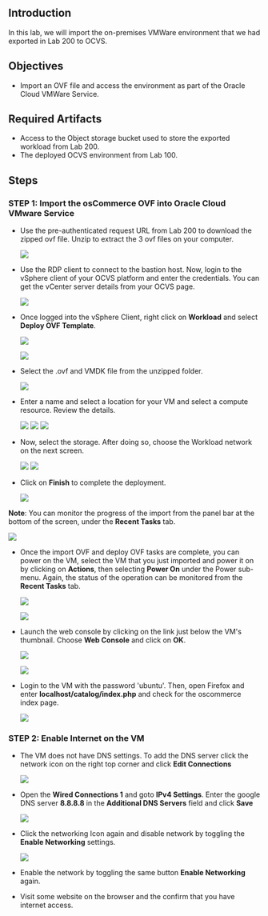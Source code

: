 ## Introduction

In this lab, we will import the on-premises VMWare environment that we had exported in Lab 200 to OCVS. 

## Objectives
- Import an OVF file and access the environment as part of the Oracle Cloud VMWare Service.

## Required Artifacts
- Access to the Object storage bucket used to store the exported workload from Lab 200.
- The deployed OCVS environment from Lab 100.

## Steps

### STEP 1: Import the osCommerce OVF into Oracle Cloud VMware Service

- Use the pre-authenticated request URL from Lab 200 to download the zipped ovf file.  Unzip to extract the 3 ovf files on your computer.

    ![](./images/Lab300/300_1.png " ")

- Use the RDP client to connect to the bastion host. Now, login to the vSphere client of your OCVS platform and enter the credentials. You can get the vCenter server details from your OCVS page.

    ![](./images/Lab300/300_2.png " ")
    
- Once logged into the vSphere Client, right click on **Workload** and select **Deploy OVF Template**.

    ![](./images/Lab300/300_14.png " ")

    ![](./images/Lab300/300_15.png " ")
    
- Select the .ovf and VMDK file from the unzipped folder.

    ![](./images/Lab300/300_5.png " ")

- Enter a name and select a location for your VM and select a compute resource. Review the details.

    ![](./images/Lab300/300_6.png " ")
    ![](./images/Lab300/300_7.png " ")
    ![](./images/Lab300/300_8.png " ")

- Now, select the storage. After doing so, choose the Workload network on the next screen.

    ![](./images/Lab300/300_9.png " ")
    ![](./images/Lab300/300_10.png " ")

- Click on **Finish** to complete the deployment.

    ![](./images/Lab300/300_11.png " ")

**Note**: You can monitor the progress of the import from the panel bar at the bottom of the screen, under the **Recent Tasks** tab.

![](./images/Lab300/300_16.png " ")

- Once the import OVF and deploy OVF tasks are complete, you can power on the VM, select the VM that you just imported and power it on by clicking on **Actions**, then selecting **Power On** under the Power sub-menu. Again, the status of the operation can be monitored from the **Recent Tasks** tab.

    ![](./images/Lab300/300_17.png " ")

    ![](./images/Lab300/300_18.png " ")

- Launch the web console by clicking on the link just below the VM's thumbnail. Choose **Web Console** and click on **OK**. 

    ![](./images/Lab300/300_19.png " ")

    ![](./images/Lab300/300_20.png " ")
    
- Login to the VM with the password 'ubuntu'. Then, open Firefox and enter **localhost/catalog/index.php** and check for the oscommerce index page.

     ![](./images/Lab300/300_13.png " ")

### STEP 2: Enable Internet on the VM

- The VM does not have DNS settings. To add the DNS server click the network icon on the right top corner and click **Edit Connections**

    ![](./images/Lab300/300_21.png " ")

- Open the **Wired Connections 1** and goto **IPv4 Settings**. Enter the google DNS server **8.8.8.8** in the **Additional DNS Servers** field and click **Save**

    ![](./images/Lab300/300_22.png " ") 

- Click the networking Icon again and disable network by toggling the **Enable Networking** settings.

    ![](./images/Lab300/300_23.png " ")

- Enable the network by toggling the same button  **Enable Networking** again.

- Visit some website on the browser and the confirm that you have internet access.

